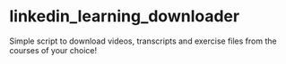 # linkedin_learning_downloader
Simple script to download videos, transcripts and exercise files from the courses of your choice!
